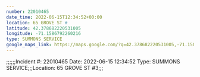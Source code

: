 ```yaml
---
number: 22010465
date_time: 2022-06-15T12:34:52+00:00
location: 65 GROVE ST #
latitude: 42.378682220531005
longitude: -71.1586792260216
type: SUMMONS SERVICE
google_maps_link: https://maps.google.com/?q=42.378682220531005,-71.1586792260216
---
```


;;;;;;Incident #: 22010465   Date: 2022-06-15 12:34:52   Type: SUMMONS SERVICE;;;Location: 65 GROVE ST #3;;;
